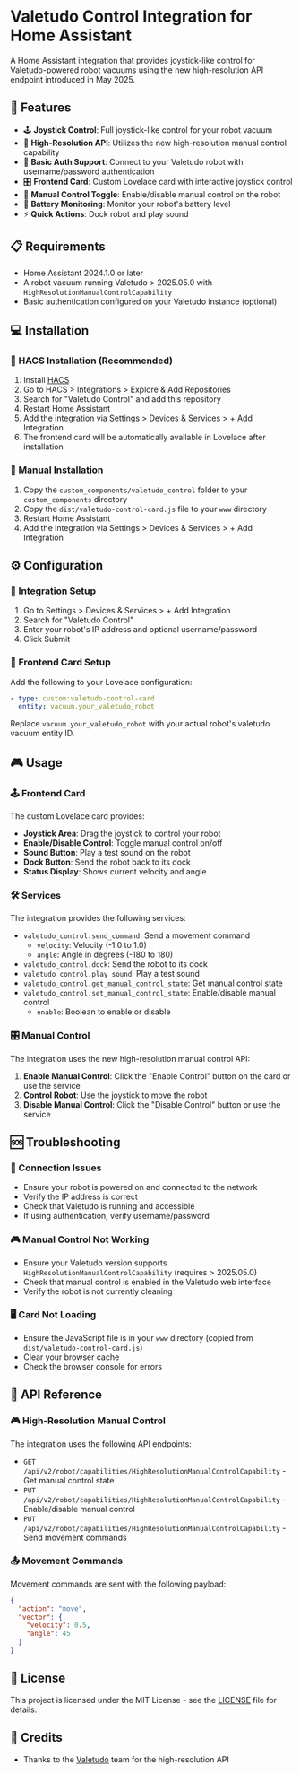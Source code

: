 # Valetudo Control Integration for Home Assistant

A Home Assistant integration that provides joystick-like control for Valetudo-powered robot vacuums using the new high-resolution API endpoint introduced in May 2025.

## 🌟 Features

- 🕹️ **Joystick Control**: Full joystick-like control for your robot vacuum
- 🚀 **High-Resolution API**: Utilizes the new high-resolution manual control capability
- 🔐 **Basic Auth Support**: Connect to your Valetudo robot with username/password authentication
- 🎛️ **Frontend Card**: Custom Lovelace card with interactive joystick control
- 🔄 **Manual Control Toggle**: Enable/disable manual control on the robot
- 🔋 **Battery Monitoring**: Monitor your robot's battery level
- ⚡ **Quick Actions**: Dock robot and play sound

## 📋 Requirements

- Home Assistant 2024.1.0 or later
- A robot vacuum running Valetudo > 2025.05.0 with `HighResolutionManualControlCapability`
- Basic authentication configured on your Valetudo instance (optional)

## 💻 Installation

### 🧩 HACS Installation (Recommended)

1. Install [HACS](https://hacs.xyz/docs/installation/prerequisites)
2. Go to HACS > Integrations > Explore & Add Repositories
3. Search for "Valetudo Control" and add this repository
4. Restart Home Assistant
5. Add the integration via Settings > Devices & Services > + Add Integration
6. The frontend card will be automatically available in Lovelace after installation

### 🔧 Manual Installation

1. Copy the `custom_components/valetudo_control` folder to your `custom_components` directory
2. Copy the `dist/valetudo-control-card.js` file to your `www` directory
3. Restart Home Assistant
4. Add the integration via Settings > Devices & Services > + Add Integration

## ⚙️ Configuration

### 🤖 Integration Setup

1. Go to Settings > Devices & Services > + Add Integration
2. Search for "Valetudo Control"
3. Enter your robot's IP address and optional username/password
4. Click Submit

### 🎴 Frontend Card Setup

Add the following to your Lovelace configuration:

```yaml
- type: custom:valetudo-control-card
  entity: vacuum.your_valetudo_robot
```

Replace `vacuum.your_valetudo_robot` with your actual robot's valetudo vacuum entity ID.

## 🎮 Usage

### 🕹️ Frontend Card

The custom Lovelace card provides:

- **Joystick Area**: Drag the joystick to control your robot
- **Enable/Disable Control**: Toggle manual control on/off
- **Sound Button**: Play a test sound on the robot
- **Dock Button**: Send the robot back to its dock
- **Status Display**: Shows current velocity and angle

### 🛠️ Services

The integration provides the following services:

- `valetudo_control.send_command`: Send a movement command
  - `velocity`: Velocity (-1.0 to 1.0)
  - `angle`: Angle in degrees (-180 to 180)
- `valetudo_control.dock`: Send the robot to its dock
- `valetudo_control.play_sound`: Play a test sound
- `valetudo_control.get_manual_control_state`: Get manual control state
- `valetudo_control.set_manual_control_state`: Enable/disable manual control
  - `enable`: Boolean to enable or disable

### 🎛️ Manual Control

The integration uses the new high-resolution manual control API:

1. **Enable Manual Control**: Click the "Enable Control" button on the card or use the service
2. **Control Robot**: Use the joystick to move the robot
3. **Disable Manual Control**: Click the "Disable Control" button or use the service

## 🆘 Troubleshooting

### 🔌 Connection Issues

- Ensure your robot is powered on and connected to the network
- Verify the IP address is correct
- Check that Valetudo is running and accessible
- If using authentication, verify username/password

### 🎮 Manual Control Not Working

- Ensure your Valetudo version supports `HighResolutionManualControlCapability` (requires > 2025.05.0)
- Check that manual control is enabled in the Valetudo web interface
- Verify the robot is not currently cleaning

### 🖥️ Card Not Loading

- Ensure the JavaScript file is in your `www` directory (copied from `dist/valetudo-control-card.js`)
- Clear your browser cache
- Check the browser console for errors

## 📡 API Reference

### 🎮 High-Resolution Manual Control

The integration uses the following API endpoints:

- `GET /api/v2/robot/capabilities/HighResolutionManualControlCapability` - Get manual control state
- `PUT /api/v2/robot/capabilities/HighResolutionManualControlCapability` - Enable/disable manual control
- `PUT /api/v2/robot/capabilities/HighResolutionManualControlCapability` - Send movement commands

### 📤 Movement Commands

Movement commands are sent with the following payload:

```json
{
  "action": "move",
  "vector": {
    "velocity": 0.5,
    "angle": 45
  }
}
```

## 📄 License

This project is licensed under the MIT License - see the [LICENSE](LICENSE) file for details.

## 🙏 Credits

- Thanks to the [Valetudo](https://github.com/Hypfer/Valetudo) team for the high-resolution API
